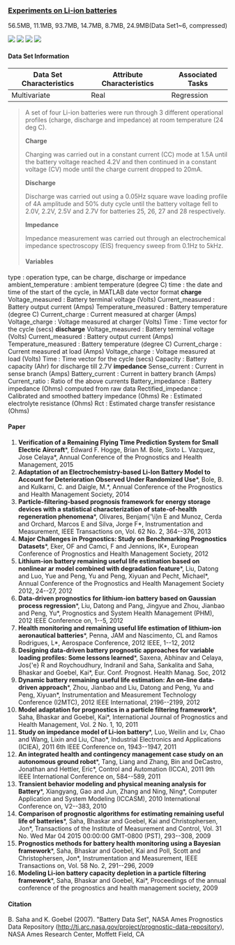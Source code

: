 ### [Experiments on Li-ion batteries](https://ti.arc.nasa.gov/tech/dash/groups/pcoe/prognostic-data-repository/#battery)

56.5MB, 11.1MB, 93.7MB, 14.7MB, 8.7MB, 24.9MB(Data Set1~6, compressed)

 ![](https://img.shields.io/badge/sector-battery-ff69b4.svg)  ![](https://img.shields.io/badge/labeled-no-red.svg)  ![](https://img.shields.io/badge/time--series-yes-blue.svg)  ![](<https://img.shields.io/badge/simulation-no-red.svg>)

#### Data Set Information

| Data Set Characteristics | Attribute Characteristics | Associated Tasks |
| ------------------------ | ------------------------- | ---------------- |
| Multivariate             | Real                      | Regression       |

> A set of four Li-ion batteries were run through 3 different operational profiles (charge, discharge and impedance) at room temperature (24 deg C).
>
> **Charge**
>
> Charging was carried out in a constant current (CC) mode at 1.5A until the battery voltage reached 4.2V and then continued in a constant voltage (CV) mode until the charge current dropped to 20mA. 
>
> **Discharge**
>
> Discharge was carried out using a 0.05Hz square wave loading profile of 4A amplitude and 50% duty cycle until the battery voltage fell to 2.0V, 2.2V, 2.5V and 2.7V for batteries 25, 26, 27 and 28 respectively.
>
> **Impedance**
>
> Impedance measurement was carried out through an electrochemical impedance spectroscopy (EIS) frequency sweep from 0.1Hz to 5kHz. 
>
> #### Variables

type : operation  type, can be charge, discharge or impedance
ambient_temperature : ambient temperature (degree C)
time : the date and time of the start of the cycle, in MATLAB  date vector format
**charge**
Voltage_measured : Battery terminal voltage (Volts)
Current_measured : Battery output current (Amps)
Temperature_measured : Battery temperature (degree C)
Current_charge : Current measured at charger (Amps)
Voltage_charge : Voltage measured at charger (Volts)
Time : Time vector for the cycle (secs)
**discharge**
Voltage_measured : Battery terminal voltage (Volts)
Current_measured : Battery output current (Amps)
Temperature_measured : Battery temperature (degree C)
Current_charge : Current measured at load (Amps)
Voltage_charge : Voltage measured at load (Volts)
Time : Time vector for the cycle (secs)
Capacity : Battery capacity (Ahr) for discharge till 2.7V 
**impedance**
Sense_current : Current in sense branch (Amps)
Battery_current : Current in battery branch (Amps)
Current_ratio : Ratio of the above currents 
Battery_impedance : Battery impedance (Ohms) computed from raw data
Rectified_impedance : Calibrated and smoothed battery impedance (Ohms) 
Re : Estimated electrolyte resistance (Ohms)
Rct : Estimated charge transfer resistance (Ohms)

#### Paper

1. **Verification of a Remaining Flying Time Prediction System for Small Electric Aircraft***, Edward F. Hogge, Brian M. Bole, Sixto L. Vazquez, Jose Celaya*, Annual Conference of the Prognostics and Health Management, 2015
2. **Adaptation of an Electrochemistry-based Li-Ion Battery Model to Account for Deterioration Observed Under Randomized Use***, Bole, B. and Kulkarni, C. and Daigle, M.*, Annual Conference of the Prognostics and Health Management Society, 2014
3. **Particle-filtering-based prognosis framework for energy storage devices with a statistical characterization of state-of-health regeneration phenomena***, Olivares, Benjam{\'\i}n E and Munoz, Cerda and Orchard, Marcos E and Silva, Jorge F*, Instrumentation and Measurement, IEEE Transactions on, Vol. 62 No. 2, 364--376, 2013
4. **Major Challenges in Prognostics: Study on Benchmarking Prognostics Datasets***, Eker, OF and Camci, F and Jennions, IK*, European Conference of Prognostics and Health Management Society, 2012
5. **Lithium-ion battery remaining useful life estimation based on nonlinear ar model combined with degradation feature***, Liu, Datong and Luo, Yue and Peng, Yu and Peng, Xiyuan and Pecht, Michael*, Annual Conference of the Prognostics and Health Management Society 2012, 24--27, 2012
6. **Data-driven prognostics for lithium-ion battery based on Gaussian process regression***, Liu, Datong and Pang, Jingyue and Zhou, Jianbao and Peng, Yu*, Prognostics and System Health Management (PHM), 2012 IEEE Conference on, 1--5, 2012
7. **Health monitoring and remaining useful life estimation of lithium-ion aeronautical batteries***, Penna, JAM and Nascimento, CL and Ramos Rodrigues, L*, Aerospace Conference, 2012 IEEE, 1--12, 2012
8. **Designing data-driven battery prognostic approaches for variable loading profiles: Some lessons learned***, Saxena, Abhinav and Celaya, Jos{\'e} R and Roychoudhury, Indranil and Saha, Sankalita and Saha, Bhaskar and Goebel, Kai*, Eur. Conf. Prognost. Health Manag. Soc, 2012
9. **Dynamic battery remaining useful life estimation: An on-line data-driven approach***, Zhou, Jianbao and Liu, Datong and Peng, Yu and Peng, Xiyuan*, Instrumentation and Measurement Technology Conference (I2MTC), 2012 IEEE International, 2196--2199, 2012
10. **Model adaptation for prognostics in a particle filtering framework***, Saha, Bhaskar and Goebel, Kai*, International Journal of Prognostics and Health Management, Vol. 2 No. 1, 10, 2011
11. **Study on impedance model of Li-ion battery***, Luo, Weilin and Lv, Chao and Wang, Lixin and Liu, Chao*, Industrial Electronics and Applications (ICIEA), 2011 6th IEEE Conference on, 1943--1947, 2011
12. **An integrated health and contingency management case study on an autonomous ground robot***, Tang, Liang and Zhang, Bin and DeCastro, Jonathan and Hettler, Eric*, Control and Automation (ICCA), 2011 9th IEEE International Conference on, 584--589, 2011
13. **Transient behavior modeling and physical meaning analysis for Battery***, Xiangyang, Gao and Jun, Zhang and Ning, Ning*, Computer Application and System Modeling (ICCASM), 2010 International Conference on, V2--383, 2010
14. **Comparison of prognostic algorithms for estimating remaining useful life of batteries***, Saha, Bhaskar and Goebel, Kai and Christophersen, Jon*, Transactions of the Institute of Measurement and Control, Vol. 31 No. Wed Mar 04 2015 00:00:00 GMT-0800 (PST), 293--308, 2009
15. **Prognostics methods for battery health monitoring using a Bayesian framework***, Saha, Bhaskar and Goebel, Kai and Poll, Scott and Christophersen, Jon*, Instrumentation and Measurement, IEEE Transactions on, Vol. 58 No. 2, 291--296, 2009
16. **Modeling Li-ion battery capacity depletion in a particle filtering framework***, Saha, Bhaskar and Goebel, Kai*, Proceedings of the annual conference of the prognostics and health management society, 2009

#### Citation

B. Saha and K. Goebel (2007). "Battery Data Set", NASA Ames Prognostics Data Repository (http://ti.arc.nasa.gov/project/prognostic-data-repository), NASA Ames Research Center, Moffett Field, CA